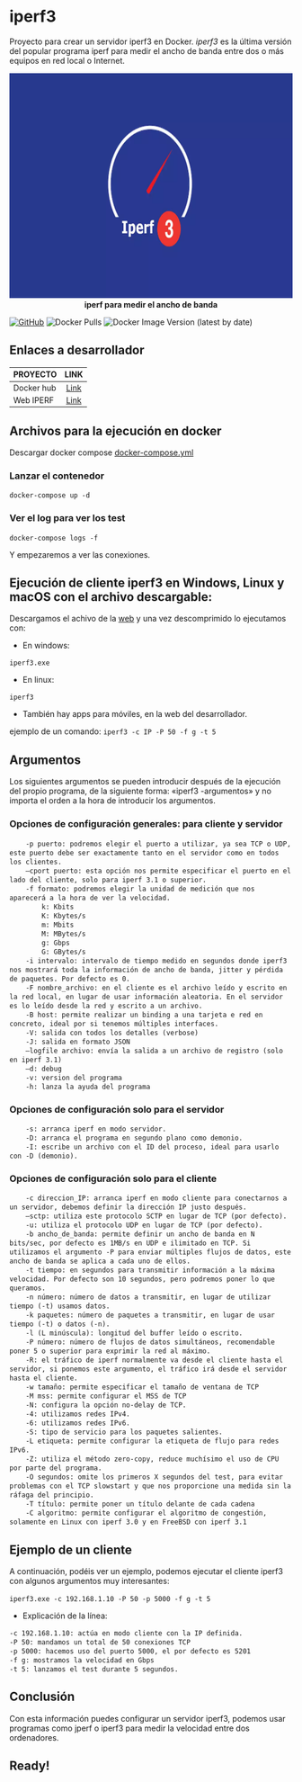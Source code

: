 # iperf3
Proyecto para crear un servidor iperf3 en Docker.
*iperf3* es la última versión del popular programa iperf para medir el ancho de banda entre dos o más equipos en red local o Internet.

<p align="center">
        <img src="https://github.com/JuanRodenas/iperf3/blob/main/iperf3.webp" alt="iperf3" width="800" height="400"/>
    </a>
    <br>
    <strong>iperf para medir el ancho de banda</strong>
</p>
<!-- markdownlint-enable MD033 -->

[![GitHub](https://img.shields.io/static/v1.svg?color=blue&labelColor=555555&logoColor=ffffff&style=for-the-badge&label=JuanRodenas&message=GitHub&logo=github)](https://github.com/JuanRodenas "view the source for all of our repositories.")
![Docker Pulls](https://img.shields.io/docker/pulls/juanico/iperf3?logo=docker&style=for-the-badge)
![Docker Image Version (latest by date)](https://img.shields.io/docker/v/juanico/iperf3?logo=docker&style=for-the-badge)

## Enlaces a desarrollador
| PROYECTO | LINK |
| :-- | :--: |
| Docker hub | [Link](https://hub.docker.com/r/juanico/iperf3/) |
| Web IPERF | [Link](https://iperf.fr/) |



## Archivos para la ejecución en docker
Descargar docker compose [docker-compose.yml](https://github.com/JuanRodenas/iperf3/blob/main/docker-compose.yml)

### Lanzar el contenedor
~~~
docker-compose up -d
~~~

### Ver el log para ver los test
~~~
docker-compose logs -f
~~~
Y empezaremos a ver las conexiones.

## Ejecución de cliente iperf3 en Windows, Linux y macOS con el archivo descargable:
Descargamos el achivo de la [web](https://iperf.fr/) y una vez descomprimido lo ejecutamos con:
* En windows:
~~~
iperf3.exe
~~~

* En linux:
~~~
iperf3
~~~
* También hay apps para móviles, en la web del desarrollador.

ejemplo de un comando:
`iperf3 -c IP -P 50 -f g -t 5`

## Argumentos
Los siguientes argumentos se pueden introducir después de la ejecución del propio programa, de la siguiente forma: «iperf3 -argumentos» y no importa el orden a la hora de introducir los argumentos.

### Opciones de configuración generales: para cliente y servidor
```
    -p puerto: podremos elegir el puerto a utilizar, ya sea TCP o UDP, este puerto debe ser exactamente tanto en el servidor como en todos los clientes.
    –cport puerto: esta opción nos permite especificar el puerto en el lado del cliente, solo para iperf 3.1 o superior.
    -f formato: podremos elegir la unidad de medición que nos aparecerá a la hora de ver la velocidad.
        k: Kbits
        K: Kbytes/s
        m: Mbits
        M: MBytes/s
        g: Gbps
        G: GBytes/s
    -i intervalo: intervalo de tiempo medido en segundos donde iperf3 nos mostrará toda la información de ancho de banda, jitter y pérdida de paquetes. Por defecto es 0.
    -F nombre_archivo: en el cliente es el archivo leído y escrito en la red local, en lugar de usar información aleatoria. En el servidor es lo leído desde la red y escrito a un archivo.
    -B host: permite realizar un binding a una tarjeta e red en concreto, ideal por si tenemos múltiples interfaces.
    -V: salida con todos los detalles (verbose)
    -J: salida en formato JSON
    –logfile archivo: envía la salida a un archivo de registro (solo en iperf 3.1)
    –d: debug
    -v: version del programa
    -h: lanza la ayuda del programa
```


### Opciones de configuración solo para el servidor
```
    -s: arranca iperf en modo servidor.
    -D: arranca el programa en segundo plano como demonio.
    -I: escribe un archivo con el ID del proceso, ideal para usarlo con -D (demonio).
```


### Opciones de configuración solo para el cliente
```
    -c direccion_IP: arranca iperf en modo cliente para conectarnos a un servidor, debemos definir la dirección IP justo después.
    –sctp: utiliza este protocolo SCTP en lugar de TCP (por defecto).
    -u: utiliza el protocolo UDP en lugar de TCP (por defecto).
    -b ancho_de_banda: permite definir un ancho de banda en N bits/sec, por defecto es 1MB/s en UDP e ilimitado en TCP. Si utilizamos el argumento -P para enviar múltiples flujos de datos, este ancho de banda se aplica a cada uno de ellos.
    -t tiempo: en segundos para transmitir información a la máxima velocidad. Por defecto son 10 segundos, pero podremos poner lo que queramos.
    -n número: número de datos a transmitir, en lugar de utilizar tiempo (-t) usamos datos.
    -k paquetes: número de paquetes a transmitir, en lugar de usar tiempo (-t) o datos (-n).
    -l (L minúscula): longitud del buffer leído o escrito.
    -P número: número de flujos de datos simultáneos, recomendable poner 5 o superior para exprimir la red al máximo.
    -R: el tráfico de iperf normalmente va desde el cliente hasta el servidor, si ponemos este argumento, el tráfico irá desde el servidor hasta el cliente.
    -w tamaño: permite especificar el tamaño de ventana de TCP
    -M mss: permite configurar el MSS de TCP
    -N: configura la opción no-delay de TCP.
    -4: utilizamos redes IPv4.
    -6: utilizamos redes IPv6.
    -S: tipo de servicio para los paquetes salientes.
    -L etiqueta: permite configurar la etiqueta de flujo para redes IPv6.
    -Z: utiliza el método zero-copy, reduce muchísimo el uso de CPU por parte del programa.
    -O segundos: omite los primeros X segundos del test, para evitar problemas con el TCP slowstart y que nos proporcione una medida sin la ráfaga del principio.
    -T título: permite poner un título delante de cada cadena
    -C algoritmo: permite configurar el algoritmo de congestión, solamente en Linux con iperf 3.0 y en FreeBSD con iperf 3.1
```

## Ejemplo de un cliente
A continuación, podéis ver un ejemplo, podemos ejecutar el cliente iperf3 con algunos argumentos muy interesantes:

`iperf3.exe -c 192.168.1.10 -P 50 -p 5000 -f g -t 5`
* Explicación de la línea:
~~~
-c 192.168.1.10: actúa en modo cliente con la IP definida.
-P 50: mandamos un total de 50 conexiones TCP
-p 5000: hacemos uso del puerto 5000, el por defecto es 5201
-f g: mostramos la velocidad en Gbps
-t 5: lanzamos el test durante 5 segundos.
~~~

## Conclusión
Con esta información puedes configurar un servidor iperf3, podemos usar programas como jperf o iperf3 para medir la velocidad entre dos ordenadores.

## Ready!
